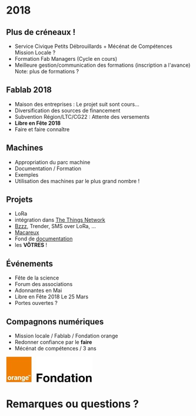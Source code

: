 # 2018


## Plus de créneaux !
* Service Civique Petits Débrouillards + Mécénat de Compétences Mission Locale ?
* Formation Fab Managers (Cycle en cours)
* Meilleure gestion/communication des formations (inscription a l'avance)
Note: plus de formations ?


## Fablab 2018
* Maison des entreprises : Le projet suit sont cours...
* Diversification des sources de financement
* Subvention Région/LTC/CG22 : Attente des versements
* **Libre en Fête 2018**
* Faire et faire connaître


## Machines
* Appropriation du parc machine
* Documentation / Formation
* Exemples
* Utilisation des machines par le plus grand nombre !


## Projets
* LoRa
* intégration dans [The Things Network](https://www.thethingsnetwork.org/)
* [Bzzz](http://wiki.fablab-lannion.org//index.php?title=Bzzz), Trender, SMS over LoRa, ...
* [Macareux](http://wiki.fablab-lannion.org/index.php?title=Comptage_Macareux)
* Fond de [documentation](http://wiki.fablab-lannion.org/index.php?title=Cat%C3%A9gorie:Formation)
* les **VÔTRES** !


## Événements
* Fête de la science
* Forum des associations
* Adonnantes en Mai
* Libre en Fête 2018 Le 25 Mars
* Portes ouvertes ?


## Compagnons numériques
* Mission locale / Fablab / Fondation orange
* Redonner confiance par le **faire**
* Mécénat de compétences / 3 ans

![fondation](img/FondationOrange.jpg)


# Remarques ou questions ?
